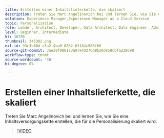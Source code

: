 ```yaml
---
title: Erstellen einer Inhaltslieferkette, die skaliert
description: Treten Sie Marc Angelinovich bei und lernen Sie, wie Sie eine Inhaltsversorgungskette erstellen, die für die Personalisierung skaliert wird.
solution: Experience Manager,Experience Manager as a Cloud Service
topic: Personalization
role: Leader, Architect, Developer, Data Architect, Data Engineer, Admin, User
level: Beginner, Intermediate
kt: 10786
thumbnail: 345382.png
exl-id: 93c3b60d-c3a2-4ba9-8282-83184c986f68
source-git-commit: 3ae20f0861a3a97e40276d8b20d858cbfa238698
workflow-type: tm+mt
source-wordcount: '46'
ht-degree: 0%

---
```



# Erstellen einer Inhaltslieferkette, die skaliert

Treten Sie Marc Angelinovich bei und lernen Sie, wie Sie eine Inhaltsversorgungskette erstellen, die für die Personalisierung skaliert wird.

>[!VIDEO](https://video.tv.adobe.com/v/345382/?quality=12&learn=on)
